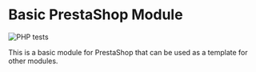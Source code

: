 # Basic PrestaShop Module

![PHP tests](https://github.com/PickleBoxer/basicprestashopmodule/workflows/PHP%20tests/badge.svg)

This is a basic module for PrestaShop that can be used as a template for other modules.